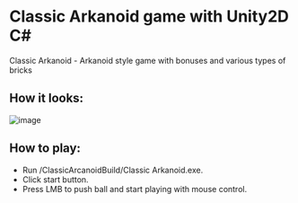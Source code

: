 # Classic Arkanoid game with Unity2D C#
Classic Arkanoid -  Arkanoid style game with bonuses and various types of bricks
## How it looks:
![image](https://user-images.githubusercontent.com/52485539/63632378-08013380-c65f-11e9-9bcf-d78a4465f0ce.png)
## How to play:
* Run /ClassicArcanoidBuild/Classic Arkanoid.exe.
* Click start button.
* Press LMB to push ball and start playing with mouse control.
